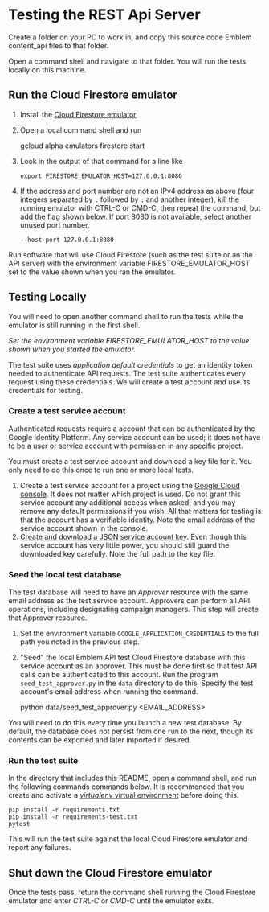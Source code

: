 # Testing the REST Api Server

Create a folder on your PC to work in, and copy this source code
Emblem content_api files to that folder.

Open a command shell and navigate to that folder. You will
run the tests locally on this machine.

## Run the Cloud Firestore emulator

1. Install the [Cloud Firestore emulator](https://cloud.google.com/sdk/gcloud/reference/beta/emulators/firestore)

2. Open a local command shell and run

    gcloud alpha emulators firestore start

3. Look in the output of that command for a line like

    `export FIRESTORE_EMULATOR_HOST=127.0.0.1:8080`

4. If the address and port number are not an IPv4 address as above (four integers
separated by `.` followed by `:` and another integer), kill the running
emulator with CTRL-C or CMD-C, then repeat the command, but add the flag
shown below. If port 8080 is not available, select another unused port
number.

    `--host-port 127.0.0.1:8080`

Run software that will use Cloud Firestore (such as the test suite
or an the API server) with the environment variable
FIRESTORE_EMULATOR_HOST set to the value shown when you ran the emulator.

## Testing Locally

You will need to open another command shell to run the tests
while the emulator is still running in the first shell.

*Set the environment variable FIRESTORE_EMULATOR_HOST to the
value shown when you started the emulator.*

The test suite uses *application default credentials* to get an
identity token needed to authenticate API requests. The test suite
authenticates every request using these credentials. We will
create a test account and use its credentials for testing.

### Create a test service account

Authenticated requests require a account that can be authenticated
by the Google Identity Platform. Any service account can be
used; it does not have to be a user or service account with
permission in any specific project.

You must create a test service account and download a key file
for it. You only need to do this once to run one or more local
tests.

1. Create a test service account for a project using the
[Google Cloud console](https://console.cloud.google.com/). It does
not matter which project is used. Do not grant this service account
any additional access when asked, and you may remove any default permissions
if you wish. All that matters for testing is that the account has
a verifiable identity. Note the email address of the
service account shown in the console.
2. [Create and download a JSON service account key](https://cloud.google.com/iam/docs/creating-managing-service-account-keys#iam-service-account-keys-create-console).
Even though this service account has very little power, you should still guard
the downloaded key carefully. Note the full path to the key file.

### Seed the local test database

The test database will need to have an _Approver_ resource with the same
email address as the test service account. Approvers can perform all
API operations, including designating campaign managers. This step
will create that Approver resource.

1. Set the environment variable `GOOGLE_APPLICATION_CREDENTIALS` to the
full path you noted in the previous step.
1. "Seed" the local Emblem API test Cloud Firestore database with this service
account as an approver. This must be done first so that test API
calls can be authenticated to this account. Run the program `seed_test_approver.py`
in the `data` directory to do this. Specify the test account's email
address when running the command.

    python data/seed_test_approver.py <EMAIL_ADDRESS>

You will need to do this every time you launch a new test database. By
default, the database does not persist from one run to the next, though
its contents can be exported and later imported if desired.

### Run the test suite

In the directory that includes this README, open a command shell, and run
the following commands commands below. It is recommended that you create and
activate a [*virtualenv* virtual environment](https://virtualenv.pypa.io/en/latest/index.html)
before doing this.

    pip install -r requirements.txt
    pip install -r requirements-test.txt
    pytest

This will run the test suite against the local Cloud Firestore emulator
and report any failures.

## Shut down the Cloud Firestore emulator

Once the tests pass, return the command shell running the Cloud Firestore
emulator and enter _CTRL-C_ or _CMD-C_ until the emulator exits.
